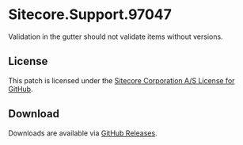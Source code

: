 # Sitecore.Support.97047
Validation in the gutter should not validate items without versions.

## License  
This patch is licensed under the [Sitecore Corporation A/S License for GitHub](https://github.com/sitecoresupport/Sitecore.Support.97047/blob/master/LICENSE).  

## Download  
Downloads are available via [GitHub Releases](https://github.com/sitecoresupport/Sitecore.Support.97047/releases).  
